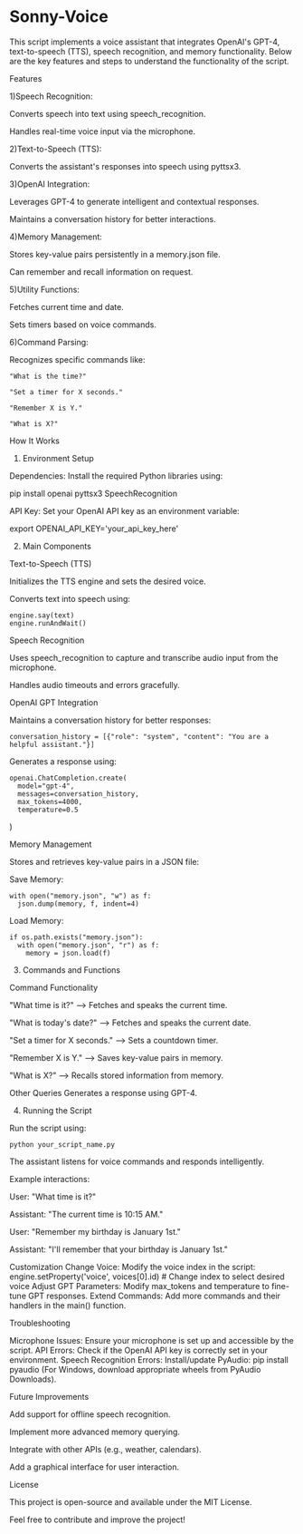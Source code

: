 # Sonny-Voice

This script implements a voice assistant that integrates OpenAI's GPT-4, text-to-speech (TTS), speech recognition, and memory functionality. Below are the key features and steps to understand the functionality of the script.

Features

1)Speech Recognition:

  Converts speech into text using speech_recognition.

  Handles real-time voice input via the microphone.

2)Text-to-Speech (TTS):

  Converts the assistant's responses into speech using pyttsx3.

3)OpenAI Integration:

  Leverages GPT-4 to generate intelligent and contextual responses.

  Maintains a conversation history for better interactions.

4)Memory Management:

  Stores key-value pairs persistently in a memory.json file.

  Can remember and recall information on request.

5)Utility Functions:

  Fetches current time and date.

  Sets timers based on voice commands.

6)Command Parsing:

  Recognizes specific commands like:

    "What is the time?"

    "Set a timer for X seconds."

    "Remember X is Y."

    "What is X?"

How It Works

1. Environment Setup

Dependencies:
  Install the required Python libraries using:

  pip install openai pyttsx3 SpeechRecognition

API Key:
  Set your OpenAI API key as an environment variable:

  export OPENAI_API_KEY='your_api_key_here'

2. Main Components

  Text-to-Speech (TTS)

  Initializes the TTS engine and sets the desired voice.

  Converts text into speech using:

    engine.say(text)
    engine.runAndWait()

  Speech Recognition

  Uses speech_recognition to capture and transcribe audio input from the microphone.

  Handles audio timeouts and errors gracefully.

  OpenAI GPT Integration

  Maintains a conversation history for better responses:

    conversation_history = [{"role": "system", "content": "You are a helpful assistant."}]

Generates a response using:

    openai.ChatCompletion.create(
      model="gpt-4",
      messages=conversation_history,
      max_tokens=4000,
      temperature=0.5
)

Memory Management

  Stores and retrieves key-value pairs in a JSON file:

  Save Memory:

    with open("memory.json", "w") as f:
      json.dump(memory, f, indent=4)

Load Memory:

    if os.path.exists("memory.json"):
      with open("memory.json", "r") as f:
        memory = json.load(f)

3. Commands and Functions

Command                           Functionality

"What time is it?"          -->      Fetches and speaks the current time.

"What is today's date?"     -->      Fetches and speaks the current date.

"Set a timer for X seconds."   -->   Sets a countdown timer.

"Remember X is Y."         -->       Saves key-value pairs in memory.

"What is X?"               -->       Recalls stored information from memory.

Other Queries                     Generates a response using GPT-4.


4. Running the Script

  Run the script using:

    python your_script_name.py

  The assistant listens for voice commands and responds intelligently.

  Example interactions:

  User: "What time is it?"

  Assistant: "The current time is 10:15 AM."

  User: "Remember my birthday is January 1st."

  Assistant: "I'll remember that your birthday is January 1st."

Customization
  Change Voice:
    Modify the voice index in the script:
        engine.setProperty('voice', voices[0].id)  # Change index to select desired voice
  Adjust GPT Parameters:
    Modify max_tokens and temperature to fine-tune GPT responses.
  Extend Commands: Add more commands and their handlers in the main() function.


Troubleshooting

Microphone Issues: Ensure your microphone is set up and accessible by the script.
API Errors: Check if the OpenAI API key is correctly set in your environment.
Speech Recognition Errors: Install/update PyAudio:
    pip install pyaudio
(For Windows, download appropriate wheels from PyAudio Downloads).



Future Improvements

Add support for offline speech recognition.

Implement more advanced memory querying.

Integrate with other APIs (e.g., weather, calendars).

Add a graphical interface for user interaction.

License

This project is open-source and available under the MIT License.

Feel free to contribute and improve the project!
